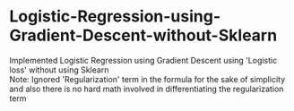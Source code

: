 # Logistic-Regression-using-Gradient-Descent-without-Sklearn
Implemented Logistic Regression using Gradient Descent using 'Logistic loss' without using Sklearn<br>
Note: Ignored 'Regularization' term in the formula for the sake of simplicity and also there is no hard math involved in differentiating the regularization term
